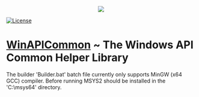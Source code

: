 <p align="center">
<img src="https://repository-images.githubusercontent.com/700480189/ef826349-26a5-42c7-8718-6693311f7f16">

[![License](https://img.shields.io/badge/license-MIT-blue)](https://github.com/AlpCanNalbant/WinAPICommon?tab=MIT-1-ov-file#readme)
# [WinAPICommon](https://github.com/AlpCanNalbant/WinAPICommon.git) ~ The Windows API Common Helper Library

The builder 'Builder.bat' batch file currently only supports MinGW (x64 GCC) compiler.
Before running MSYS2 should be installed in the 'C:\msys64' directory.
</p>
